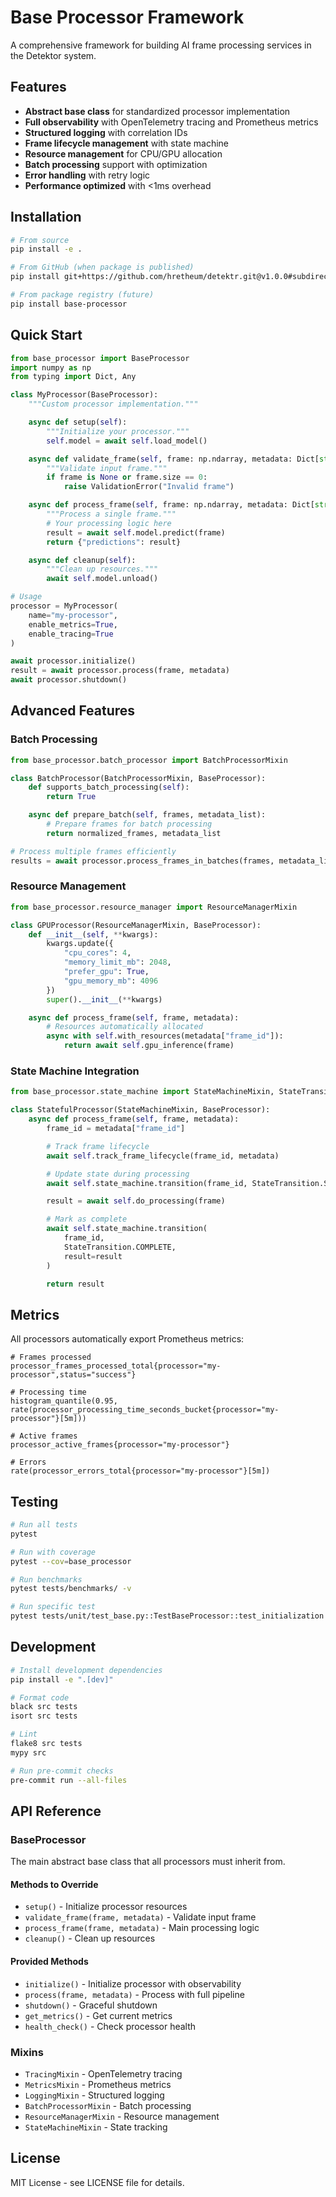 # Base Processor Framework

A comprehensive framework for building AI frame processing services in the Detektor system.

## Features

- **Abstract base class** for standardized processor implementation
- **Full observability** with OpenTelemetry tracing and Prometheus metrics
- **Structured logging** with correlation IDs
- **Frame lifecycle management** with state machine
- **Resource management** for CPU/GPU allocation
- **Batch processing** support with optimization
- **Error handling** with retry logic
- **Performance optimized** with <1ms overhead

## Installation

```bash
# From source
pip install -e .

# From GitHub (when package is published)
pip install git+https://github.com/hretheum/detektr.git@v1.0.0#subdirectory=services/shared/base-processor

# From package registry (future)
pip install base-processor
```

## Quick Start

```python
from base_processor import BaseProcessor
import numpy as np
from typing import Dict, Any

class MyProcessor(BaseProcessor):
    """Custom processor implementation."""

    async def setup(self):
        """Initialize your processor."""
        self.model = await self.load_model()

    async def validate_frame(self, frame: np.ndarray, metadata: Dict[str, Any]):
        """Validate input frame."""
        if frame is None or frame.size == 0:
            raise ValidationError("Invalid frame")

    async def process_frame(self, frame: np.ndarray, metadata: Dict[str, Any]) -> Dict[str, Any]:
        """Process a single frame."""
        # Your processing logic here
        result = await self.model.predict(frame)
        return {"predictions": result}

    async def cleanup(self):
        """Clean up resources."""
        await self.model.unload()

# Usage
processor = MyProcessor(
    name="my-processor",
    enable_metrics=True,
    enable_tracing=True
)

await processor.initialize()
result = await processor.process(frame, metadata)
await processor.shutdown()
```

## Advanced Features

### Batch Processing

```python
from base_processor.batch_processor import BatchProcessorMixin

class BatchProcessor(BatchProcessorMixin, BaseProcessor):
    def supports_batch_processing(self):
        return True

    async def prepare_batch(self, frames, metadata_list):
        # Prepare frames for batch processing
        return normalized_frames, metadata_list

# Process multiple frames efficiently
results = await processor.process_frames_in_batches(frames, metadata_list)
```

### Resource Management

```python
from base_processor.resource_manager import ResourceManagerMixin

class GPUProcessor(ResourceManagerMixin, BaseProcessor):
    def __init__(self, **kwargs):
        kwargs.update({
            "cpu_cores": 4,
            "memory_limit_mb": 2048,
            "prefer_gpu": True,
            "gpu_memory_mb": 4096
        })
        super().__init__(**kwargs)

    async def process_frame(self, frame, metadata):
        # Resources automatically allocated
        async with self.with_resources(metadata["frame_id"]):
            return await self.gpu_inference(frame)
```

### State Machine Integration

```python
from base_processor.state_machine import StateMachineMixin, StateTransition

class StatefulProcessor(StateMachineMixin, BaseProcessor):
    async def process_frame(self, frame, metadata):
        frame_id = metadata["frame_id"]

        # Track frame lifecycle
        await self.track_frame_lifecycle(frame_id, metadata)

        # Update state during processing
        await self.state_machine.transition(frame_id, StateTransition.START)

        result = await self.do_processing(frame)

        # Mark as complete
        await self.state_machine.transition(
            frame_id,
            StateTransition.COMPLETE,
            result=result
        )

        return result
```

## Metrics

All processors automatically export Prometheus metrics:

```promql
# Frames processed
processor_frames_processed_total{processor="my-processor",status="success"}

# Processing time
histogram_quantile(0.95, rate(processor_processing_time_seconds_bucket{processor="my-processor"}[5m]))

# Active frames
processor_active_frames{processor="my-processor"}

# Errors
rate(processor_errors_total{processor="my-processor"}[5m])
```

## Testing

```bash
# Run all tests
pytest

# Run with coverage
pytest --cov=base_processor

# Run benchmarks
pytest tests/benchmarks/ -v

# Run specific test
pytest tests/unit/test_base.py::TestBaseProcessor::test_initialization
```

## Development

```bash
# Install development dependencies
pip install -e ".[dev]"

# Format code
black src tests
isort src tests

# Lint
flake8 src tests
mypy src

# Run pre-commit checks
pre-commit run --all-files
```

## API Reference

### BaseProcessor

The main abstract base class that all processors must inherit from.

#### Methods to Override

- `setup()` - Initialize processor resources
- `validate_frame(frame, metadata)` - Validate input frame
- `process_frame(frame, metadata)` - Main processing logic
- `cleanup()` - Clean up resources

#### Provided Methods

- `initialize()` - Initialize processor with observability
- `process(frame, metadata)` - Process with full pipeline
- `shutdown()` - Graceful shutdown
- `get_metrics()` - Get current metrics
- `health_check()` - Check processor health

### Mixins

- `TracingMixin` - OpenTelemetry tracing
- `MetricsMixin` - Prometheus metrics
- `LoggingMixin` - Structured logging
- `BatchProcessorMixin` - Batch processing
- `ResourceManagerMixin` - Resource management
- `StateMachineMixin` - State tracking

## License

MIT License - see LICENSE file for details.

